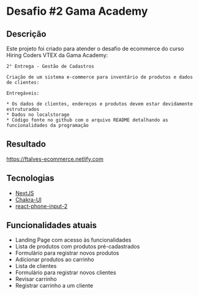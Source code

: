 # Desafio #2 Gama Academy

## Descrição

Este projeto foi criado para atender o desafio de ecommerce do curso Hiring Coders VTEX da Gama Academy:

```
2° Entrega - Gestão de Cadastros

Criação de um sistema e-commerce para inventário de produtos e dados de clientes:

Entregáveis:

* Os dados de clientes, endereços e produtos devem estar devidamente estruturados
* Dados no localstorage
* Código fonte no github com o arquivo README detalhando as funcionalidades da programação
```

## Resultado

https://ftalves-ecommerce.netlify.com

## Tecnologias

- [NextJS](https://nextjs.org/)
- [Chakra-UI](https://chakra-ui.com/)
- [react-phone-input-2](https://github.com/bl00mber/react-phone-input-2)

## Funcionalidades atuais

- Landing Page com acesso às funcionalidades
- Lista de produtos com produtos pré-cadastrados
- Formulário para registrar novos produtos
- Adicionar produtos ao carrinho
- Lista de clientes
- Formulário para registrar novos clientes
- Revisar carrinho
- Registrar carrinho a um cliente